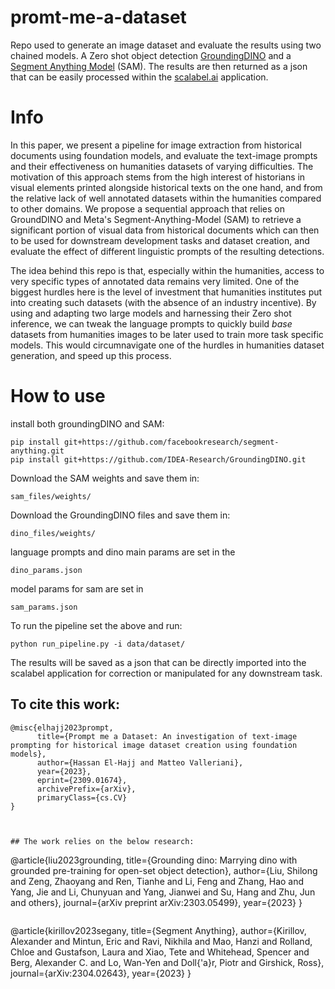 # promt-me-a-dataset
Repo used to generate an image dataset and evaluate the results using two chained models. A Zero shot object detection [GroundingDINO](https://github.com/IDEA-Research/GroundingDINO) and a [Segment Anything Model](https://github.com/facebookresearch/segment-anything) (SAM). The results are then returned as a json that can be easily processed within the [scalabel.ai](https://github.com/scalabel/scalabel) application. 


# Info

In this paper, we present a pipeline for image extraction from historical documents using foundation models, and evaluate the text-image prompts and their effectiveness on humanities datasets of varying difficulties. The motivation of this approach stems from the high interest of historians in visual elements printed alongside historical texts on the one hand, and from the relative lack of well annotated datasets within the humanities compared to other domains. We propose a sequential approach that relies on GroundDINO and Meta's Segment-Anything-Model (SAM) to retrieve a significant portion of visual data from historical documents which can then to be used for downstream development tasks and dataset creation, and evaluate the effect of different linguistic prompts of the resulting detections.

The idea behind this repo is that, especially within the humanities, access to very specific types of annotated data remains very limited. One of the biggest hurdles here is the level of investment that humanities institutes put into creating such datasets (with the absence of an industry incentive). By using and adapting two large models and harnessing their Zero shot inference, we can tweak the language prompts to quickly build _base_ datasets from humanities images to be later used to train more task specific models. This would circumnavigate one of the hurdles in humanities dataset generation, and speed up this process. 

# How to use

install both groundingDINO and SAM:
```
pip install git+https://github.com/facebookresearch/segment-anything.git
pip install git+https://github.com/IDEA-Research/GroundingDINO.git
```

Download the SAM weights and save them in: 
```
sam_files/weights/
```

Download the GroundingDINO files and save them in:
```
dino_files/weights/
```

language prompts and dino main params are set in the 
```
dino_params.json
```

model params for sam are set in 
```
sam_params.json
```

To run the pipeline set the above and run:
```
python run_pipeline.py -i data/dataset/
```

The results will be saved as a json that can be directly imported into the scalabel application for correction or manipulated for any downstream task.

## To cite this work:

```
@misc{elhajj2023prompt,
      title={Prompt me a Dataset: An investigation of text-image prompting for historical image dataset creation using foundation models}, 
      author={Hassan El-Hajj and Matteo Valleriani},
      year={2023},
      eprint={2309.01674},
      archivePrefix={arXiv},
      primaryClass={cs.CV}
}
```
```


## The work relies on the below research:
```
@article{liu2023grounding,
  title={Grounding dino: Marrying dino with grounded pre-training for open-set object detection},
  author={Liu, Shilong and Zeng, Zhaoyang and Ren, Tianhe and Li, Feng and Zhang, Hao and Yang, Jie and Li, Chunyuan and Yang, Jianwei and Su, Hang and Zhu, Jun and others},
  journal={arXiv preprint arXiv:2303.05499},
  year={2023}
}
```

```
@article{kirillov2023segany,
  title={Segment Anything},
  author={Kirillov, Alexander and Mintun, Eric and Ravi, Nikhila and Mao, Hanzi and Rolland, Chloe and Gustafson, Laura and Xiao, Tete and Whitehead, Spencer and Berg, Alexander C. and Lo, Wan-Yen and Doll{\'a}r, Piotr and Girshick, Ross},
  journal={arXiv:2304.02643},
  year={2023}
}
```